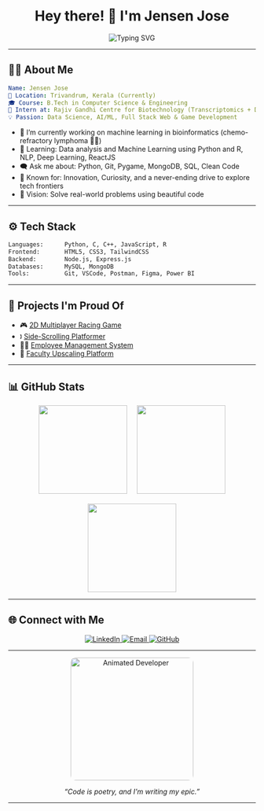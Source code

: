 <h1 align="center">
  Hey there! 👋 I'm Jensen Jose
</h1>

<p align="center">
  <img src="https://readme-typing-svg.herokuapp.com?font=Fira+Code&duration=3000&pause=1000&color=08F7FE&width=435&lines=Software+Engineer+in+Making;Machine+Learning+Enthusiast;Open+Source+Contributor;Pythonista+%F0%9F%90%8D;Loves+Building+Cool+Stuff" alt="Typing SVG" />
</p>

---

## 🧑‍💻 About Me

```yaml
Name: Jensen Jose
📍 Location: Trivandrum, Kerala (Currently)
🎓 Course: B.Tech in Computer Science & Engineering
🔬 Intern at: Rajiv Gandhi Centre for Biotechnology (Transcriptomics + Drug Prediction)
💡 Passion: Data Science, AI/ML, Full Stack Web & Game Development
```

- 🔭 I’m currently working on machine learning in bioinformatics (chemo-refractory lymphoma 🧜‍♂️)
- 🌱 Learning: Data analysis and Machine Learning using Python and R, NLP, Deep Learning, ReactJS
- 🗨️ Ask me about: Python, Git, Pygame, MongoDB, SQL, Clean Code
- 🧠 Known for: Innovation, Curiosity, and a never-ending drive to explore tech frontiers
- 🎯 Vision: Solve real-world problems using beautiful code

---

## ⚙️ Tech Stack

```txt
Languages:      Python, C, C++, JavaScript, R
Frontend:       HTML5, CSS3, TailwindCSS
Backend:        Node.js, Express.js
Databases:      MySQL, MongoDB
Tools:          Git, VSCode, Postman, Figma, Power BI
```

---

## 🧠 Projects I'm Proud Of

- 🎮 [2D Multiplayer Racing Game](https://github.com/ItsJensen316/2D-Multiplayer-Racing)
- 🕽️ [Side-Scrolling Platformer](https://github.com/ItsJensen316/Pygame-Project)
- 👨‍💼 [Employee Management System](https://drive.google.com/file/d/1oolf2V2ATmHIe9HHmYZsOjFjyG8TtBfr/view)
- 🧠 [Faculty Upscaling Platform](https://drive.google.com/file/d/1UmRA_YZNgE_Ma137eHOwMWT8VNOCxbJx/view)

---

## 📊 GitHub Stats

<div align="center" style="display: flex; flex-wrap: wrap; justify-content: center; gap: 20px;">
  <img src="https://github-readme-stats.vercel.app/api?username=ItsJensen316&show_icons=true&theme=radical&hide_border=true&border_radius=10" height="180" />
  <img src="https://github-readme-streak-stats.herokuapp.com?user=ItsJensen316&theme=radical&hide_border=true&border_radius=10" height="180" />
  <img src="https://github-readme-stats.vercel.app/api/top-langs/?username=ItsJensen316&layout=compact&theme=radical&hide_border=true&border_radius=10" height="180" />
</div>

---

## 🌐 Connect with Me

<p align="center">
  <a href="https://www.linkedin.com/in/jensen-jose-bb0485246/">
    <img src="https://img.shields.io/badge/-LinkedIn-blue?style=for-the-badge&logo=Linkedin&logoColor=white" alt="LinkedIn" />
  </a>
  <a href="mailto:itsjensenjose@gmail.com">
    <img src="https://img.shields.io/badge/-Email-red?style=for-the-badge&logo=Gmail&logoColor=white" alt="Email" />
  </a>
  <a href="https://github.com/ItsJensen316">
    <img src="https://img.shields.io/badge/-GitHub-000?style=for-the-badge&logo=github&logoColor=white" alt="GitHub" />
  </a>
</p>

---

<p align="center">
  <img src="https://media4.giphy.com/media/v1.Y2lkPTc5MGI3NjExNW9nMGl6djV4ODR3aHh1YWxkaXh3bms4ZzZoMnpoeXV1cGdtODUwMyZlcD12MV9pbnRlcm5hbF9naWZfYnlfaWQmY3Q9Zw/QpVUMRUJGokfqXyfa1/giphy.gif" width="250" alt="Animated Developer" style="border-radius: 10px;" />
</p>

<p align="center">
  <i>“Code is poetry, and I'm writing my epic.”</i>
</p>

---
